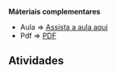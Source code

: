 
**Máteriais complementares**
*  Aula => [Assista a aula aqui](https://www.youtube.com/watch?v=W3XrpIRTgzA)
* Pdf => [PDF](PDFS/InterpretaçãoECompreensão.pdf)



## Atividades